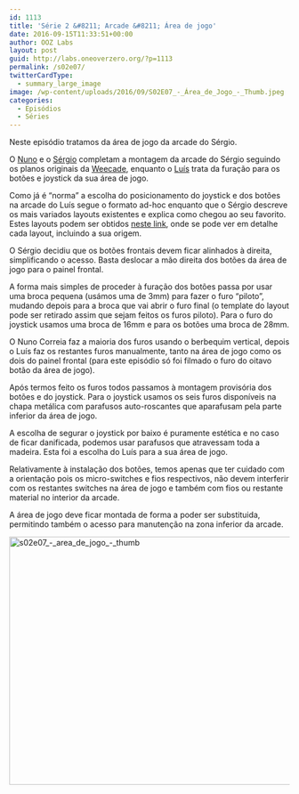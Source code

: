 ```yaml
---
id: 1113
title: 'Série 2 &#8211; Arcade &#8211; Área de jogo'
date: 2016-09-15T11:33:51+00:00
author: OOZ Labs
layout: post
guid: http://labs.oneoverzero.org/?p=1113
permalink: /s02e07/
twitterCardType:
  - summary_large_image
image: /wp-content/uploads/2016/09/S02E07_-_Área_de_Jogo_-_Thumb.jpeg
categories:
  - Episódios
  - Séries
---
```

Neste episódio tratamos da área de jogo da arcade do Sérgio.



O [Nuno](http://labs.oneoverzero.org/equipa/nuno-correia/) e o [Sérgio](http://labs.oneoverzero.org/series/serie-2/convidado-especial-sergio-bernardino/) completam a montagem da arcade do Sérgio seguindo os planos originais da [Weecade](http://www.koenigs.dk/mame/eng/stepweecade.htm), enquanto o [Luís](http://labs.oneoverzero.org/equipa/luis-correia/) trata da furação para os botões e joystick da sua área de jogo.

Como já é &#8220;norma&#8221; a escolha do posicionamento do joystick e dos botões na arcade do Luís segue o formato ad-hoc enquanto que o Sérgio descreve os mais variados layouts existentes e explica como chegou ao seu favorito. Estes layouts podem ser obtidos [neste link](http://slagcoin.com/joystick/layout.html), onde se pode ver em detalhe cada layout, incluindo a sua origem.

O Sérgio decidiu que os botões frontais devem ficar alinhados à direita, simplificando o acesso. Basta deslocar a mão direita dos botões da área de jogo para o painel frontal.

A forma mais simples de proceder à furação dos botões passa por usar uma broca pequena (usámos uma de 3mm) para fazer o furo &#8220;piloto&#8221;, mudando depois para a broca que vai abrir o furo final (o template do layout pode ser retirado assim que sejam feitos os furos piloto). Para o furo do joystick usamos uma broca de 16mm e para os botões uma broca de 28mm.

O Nuno Correia faz a maioria dos furos usando o berbequim vertical, depois o Luís faz os restantes furos manualmente, tanto na área de jogo como os dois do painel frontal (para este episódio só foi filmado o furo do oitavo botão da área de jogo).

Após termos feito os furos todos passamos à montagem provisória dos botões e do joystick. Para o joystick usamos os seis furos disponíveis na chapa metálica com parafusos auto-roscantes que aparafusam pela parte inferior da área de jogo.

A escolha de segurar o joystick por baixo é puramente estética e no caso de ficar danificada, podemos usar parafusos que atravessam toda a madeira. Esta foi a escolha do Luís para a sua área de jogo.

Relativamente à instalação dos botões, temos apenas que ter cuidado com a orientação pois os micro-switches e fios respectivos, não devem interferir com os restantes switches na área de jogo e também com fios ou restante material no interior da arcade.

A área de jogo deve ficar montada de forma a poder ser substituida, permitindo também o acesso para manutenção na zona inferior da arcade.

[<img class="aligncenter size-large wp-image-1121" src="http://labs.oneoverzero.org/wp-content/uploads/2016/09/S02E07_-_Área_de_Jogo_-_Thumb-1024x576.jpeg" alt="s02e07_-_area_de_jogo_-_thumb" width="792" height="446" srcset="http://labs.oneoverzero.org/wp-content/uploads/2016/09/S02E07_-_Área_de_Jogo_-_Thumb-1024x576.jpeg 1024w, http://labs.oneoverzero.org/wp-content/uploads/2016/09/S02E07_-_Área_de_Jogo_-_Thumb-300x169.jpeg 300w, http://labs.oneoverzero.org/wp-content/uploads/2016/09/S02E07_-_Área_de_Jogo_-_Thumb-768x432.jpeg 768w" sizes="(max-width: 792px) 100vw, 792px" />](http://labs.oneoverzero.org/wp-content/uploads/2016/09/S02E07_-_Área_de_Jogo_-_Thumb.jpeg)